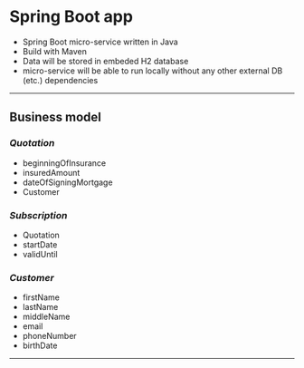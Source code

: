 # Spring Boot app # 

- Spring Boot micro-service written in Java
- Build with Maven
- Data will be stored in embeded H2 database
- micro-service will be able to run locally without any other external DB (etc.) dependencies
  
-------------------------------
## Business model ##
 
### _Quotation_
*  beginningOfInsurance
*  insuredAmount
*  dateOfSigningMortgage 
* Customer


### _Subscription_
*  Quotation
*  startDate
*  validUntil


### _Customer_
- firstName
- lastName
- middleName
- email
- phoneNumber
- birthDate

--------------------------





